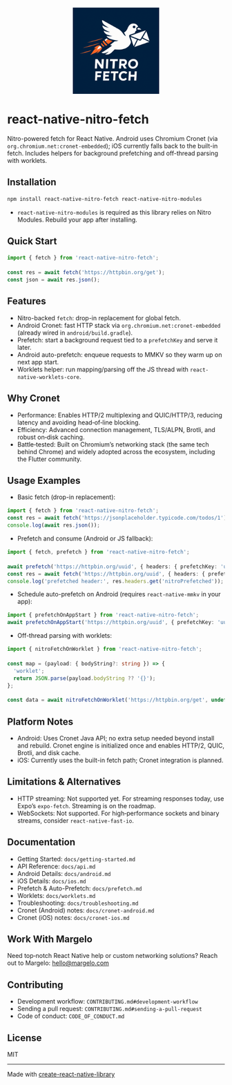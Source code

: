 <p align="center">
  <img src="./assets/logo.png" alt="Nitro Fetch Logo" width="200" />
</p>

# react-native-nitro-fetch

Nitro-powered fetch for React Native. Android uses Chromium Cronet (via `org.chromium.net:cronet-embedded`); iOS currently falls back to the built-in fetch. Includes helpers for background prefetching and off-thread parsing with worklets.

## Installation

```sh
npm install react-native-nitro-fetch react-native-nitro-modules
```

- `react-native-nitro-modules` is required as this library relies on Nitro Modules. Rebuild your app after installing.

## Quick Start

```ts
import { fetch } from 'react-native-nitro-fetch';

const res = await fetch('https://httpbin.org/get');
const json = await res.json();
```

## Features

- Nitro-backed `fetch`: drop-in replacement for global fetch.
- Android Cronet: fast HTTP stack via `org.chromium.net:cronet-embedded` (already wired in `android/build.gradle`).
- Prefetch: start a background request tied to a `prefetchKey` and serve it later.
- Android auto-prefetch: enqueue requests to MMKV so they warm up on next app start.
- Worklets helper: run mapping/parsing off the JS thread with `react-native-worklets-core`.

## Why Cronet

- Performance: Enables HTTP/2 multiplexing and QUIC/HTTP/3, reducing latency and avoiding head‑of‑line blocking.
- Efficiency: Advanced connection management, TLS/ALPN, Brotli, and robust on‑disk caching.
- Battle‑tested: Built on Chromium’s networking stack (the same tech behind Chrome) and widely adopted across the ecosystem, including the Flutter community.

## Usage Examples

- Basic fetch (drop-in replacement):

```ts
import { fetch } from 'react-native-nitro-fetch';
const res = await fetch('https://jsonplaceholder.typicode.com/todos/1');
console.log(await res.json());
```

- Prefetch and consume (Android or JS fallback):

```ts
import { fetch, prefetch } from 'react-native-nitro-fetch';

await prefetch('https://httpbin.org/uuid', { headers: { prefetchKey: 'uuid' } });
const res = await fetch('https://httpbin.org/uuid', { headers: { prefetchKey: 'uuid' } });
console.log('prefetched header:', res.headers.get('nitroPrefetched'));
```

- Schedule auto-prefetch on Android (requires `react-native-mmkv` in your app):

```ts
import { prefetchOnAppStart } from 'react-native-nitro-fetch';
await prefetchOnAppStart('https://httpbin.org/uuid', { prefetchKey: 'uuid' });
```

- Off-thread parsing with worklets:

```ts
import { nitroFetchOnWorklet } from 'react-native-nitro-fetch';

const map = (payload: { bodyString?: string }) => {
  'worklet';
  return JSON.parse(payload.bodyString ?? '{}');
};

const data = await nitroFetchOnWorklet('https://httpbin.org/get', undefined, map, { preferBytes: false });
```

## Platform Notes

- Android: Uses Cronet Java API; no extra setup needed beyond install and rebuild. Cronet engine is initialized once and enables HTTP/2, QUIC, Brotli, and disk cache.
- iOS: Currently uses the built-in fetch path; Cronet integration is planned.

## Limitations & Alternatives

- HTTP streaming: Not supported yet. For streaming responses today, use Expo’s `expo-fetch`. Streaming is on the roadmap.
- WebSockets: Not supported. For high‑performance sockets and binary streams, consider `react-native-fast-io`.

## Documentation

- Getting Started: `docs/getting-started.md`
- API Reference: `docs/api.md`
- Android Details: `docs/android.md`
- iOS Details: `docs/ios.md`
- Prefetch & Auto-Prefetch: `docs/prefetch.md`
- Worklets: `docs/worklets.md`
- Troubleshooting: `docs/troubleshooting.md`
- Cronet (Android) notes: `docs/cronet-android.md`
- Cronet (iOS) notes: `docs/cronet-ios.md`

## Work With Margelo

Need top‑notch React Native help or custom networking solutions? Reach out to Margelo: hello@margelo.com

## Contributing

- Development workflow: `CONTRIBUTING.md#development-workflow`
- Sending a pull request: `CONTRIBUTING.md#sending-a-pull-request`
- Code of conduct: `CODE_OF_CONDUCT.md`

## License

MIT

---

Made with [create-react-native-library](https://github.com/callstack/react-native-builder-bob)

